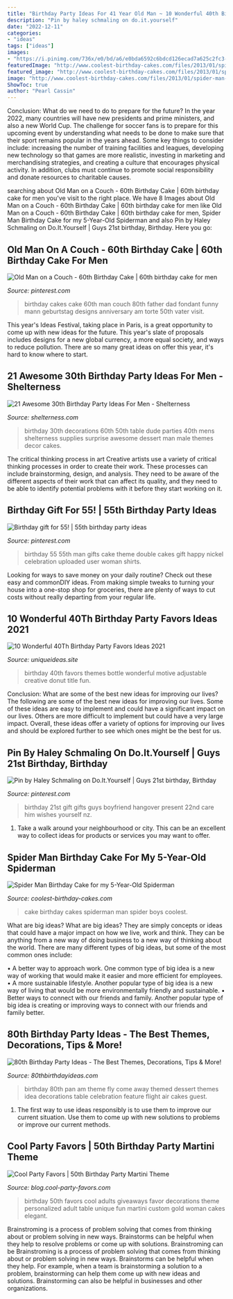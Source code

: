 ```yaml
---
title: "Birthday Party Ideas For 41 Year Old Man ~ 10 Wonderful 40th Birthday Party Favors Ideas 2021"
description: "Pin by haley schmaling on do.it.yourself"
date: "2022-12-11"
categories:
- "ideas"
tags: ["ideas"]
images:
- "https://i.pinimg.com/736x/e0/bd/a6/e0bda6592c6bdcd126ecad7a625c2fc3--nd-birthday-birthday-wishes.jpg"
featuredImage: "http://www.coolest-birthday-cakes.com/files/2013/01/spider-man-cake-for-my-5-year-old-spider-man-5631.jpg"
featured_image: "http://www.coolest-birthday-cakes.com/files/2013/01/spider-man-cake-for-my-5-year-old-spider-man-5631.jpg"
image: "http://www.coolest-birthday-cakes.com/files/2013/01/spider-man-cake-for-my-5-year-old-spider-man-5631.jpg"
ShowToc: true
author: "Pearl Cassin"
---
```



Conclusion: What do we need to do to prepare for the future?
In the year 2022, many countries will have new presidents and prime ministers, and also a new World Cup. The challenge for soccer fans is to prepare for this upcoming event by understanding what needs to be done to make sure that their sport remains popular in the years ahead. Some key things to consider include: increasing the number of training facilities and leagues, developing new technology so that games are more realistic, investing in marketing and merchandising strategies, and creating a culture that encourages physical activity. In addition, clubs must continue to promote social responsibility and donate resources to charitable causes.

	

		
searching about Old Man on a Couch - 60th Birthday Cake | 60th birthday cake for men you've visit to the right place. We have 8 Images about Old Man on a Couch - 60th Birthday Cake | 60th birthday cake for men like Old Man on a Couch - 60th Birthday Cake | 60th birthday cake for men, Spider Man Birthday Cake for my 5-Year-Old Spiderman and also Pin by Haley Schmaling on Do.It.Yourself | Guys 21st birthday, Birthday. Here you go:
		
    
## Old Man On A Couch - 60th Birthday Cake | 60th Birthday Cake For Men

<img loading=lazy src="https://i.pinimg.com/736x/77/58/55/775855292589722d2d139470f7be4edc.jpg" onerror="this.onerror=null;this.src='https://tse4.mm.bing.net/th?id=OIP.Ojnd3YPz6s-pQHtgw-hxyAHaHG&amp;pid=15.1';" alt="Old Man on a Couch - 60th Birthday Cake | 60th birthday cake for men">

_Source: pinterest.com_

>birthday cakes cake 60th man couch 80th father dad fondant funny mann geburtstag designs anniversary am torte 50th vater visit. 

	

This year's Ideas Festival, taking place in Paris, is a great opportunity to come up with new ideas for the future. This year's slate of proposals includes designs for a new global currency, a more equal society, and ways to reduce pollution. There are so many great ideas on offer this year, it's hard to know where to start.

    
## 21 Awesome 30th Birthday Party Ideas For Men - Shelterness

<img loading=lazy src="https://i.shelterness.com/2017/02/07-dessert-table-for-a-vintage-inspired-birthday-party.jpg" onerror="this.onerror=null;this.src='https://tse3.mm.bing.net/th?id=OIP.W9Q4l6VkMUA2U_AgY5e-nQHaHa&amp;pid=15.1';" alt="21 Awesome 30th Birthday Party Ideas For Men - Shelterness">

_Source: shelterness.com_

>birthday 30th decorations 60th 50th table dude parties 40th mens shelterness supplies surprise awesome dessert man male themes decor cakes. 

	

The critical thinking process in art
Creative artists use a variety of critical thinking processes in order to create their work. These processes can include brainstorming, design, and analysis. They need to be aware of the different aspects of their work that can affect its quality, and they need to be able to identify potential problems with it before they start working on it.

    
## Birthday Gift For 55! | 55th Birthday Party Ideas

<img loading=lazy src="https://i.pinimg.com/originals/61/e8/fc/61e8fce88362ec6642e7b701767f4bf8.jpg" onerror="this.onerror=null;this.src='https://tse4.mm.bing.net/th?id=OIP.rwVotYU_VzfYECo866uPIAAAAA&amp;pid=15.1';" alt="Birthday gift for 55! | 55th birthday party ideas">

_Source: pinterest.com_

>birthday 55 55th man gifts cake theme double cakes gift happy nickel celebration uploaded user woman shirts. 

	

Looking for ways to save money on your daily routine? Check out these easy and commonDIY ideas. From making simple tweaks to turning your house into a one-stop shop for groceries, there are plenty of ways to cut costs without really departing from your regular life.

    
## 10 Wonderful 40Th Birthday Party Favors Ideas 2021

<img loading=lazy src="https://www.uniqueideas.site/wp-content/uploads/creative-40th-birthday-party-favors-adjustable-themes-motive-bottle.jpg" onerror="this.onerror=null;this.src='https://tse3.mm.bing.net/th?id=OIP.NxlY3SRU3E-iIiWWZ9lLrwHaLH&amp;pid=15.1';" alt="10 Wonderful 40Th Birthday Party Favors Ideas 2021">

_Source: uniqueideas.site_

>birthday 40th favors themes bottle wonderful motive adjustable creative donut title fun. 

	

Conclusion: What are some of the best new ideas for improving our lives?
The following are some of the best new ideas for improving our lives. Some of these ideas are easy to implement and could have a significant impact on our lives. Others are more difficult to implement but could have a very large impact. Overall, these ideas offer a variety of options for improving our lives and should be explored further to see which ones might be the best for us.

    
## Pin By Haley Schmaling On Do.It.Yourself | Guys 21st Birthday, Birthday

<img loading=lazy src="https://i.pinimg.com/736x/e0/bd/a6/e0bda6592c6bdcd126ecad7a625c2fc3--nd-birthday-birthday-wishes.jpg" onerror="this.onerror=null;this.src='https://tse4.mm.bing.net/th?id=OIP.NCJotP4J_OBdVLQ3YAU34QHaJ3&amp;pid=15.1';" alt="Pin by Haley Schmaling on Do.It.Yourself | Guys 21st birthday, Birthday">

_Source: pinterest.com_

>birthday 21st gift gifts guys boyfriend hangover present 22nd care him wishes yourself nz. 

	

1. Take a walk around your neighbourhood or city. This can be an excellent way to collect ideas for products or services you may want to offer.

    
## Spider Man Birthday Cake For My 5-Year-Old Spiderman

<img loading=lazy src="http://www.coolest-birthday-cakes.com/files/2013/01/spider-man-cake-for-my-5-year-old-spider-man-5631.jpg" onerror="this.onerror=null;this.src='https://tse1.mm.bing.net/th?id=OIP.tRXYh1zVotPrJJ10yDoqjwHaJ6&amp;pid=15.1';" alt="Spider Man Birthday Cake for my 5-Year-Old Spiderman">

_Source: coolest-birthday-cakes.com_

>cake birthday cakes spiderman man spider boys coolest. 

	

What are big ideas?
What are big ideas? They are simply concepts or ideas that could have a major impact on how we live, work and think. They can be anything from a new way of doing business to a new way of thinking about the world.
There are many different types of big ideas, but some of the most common ones include: 

• A better way to approach work. One common type of big idea is a new way of working that would make it easier and more efficient for employees. 
• A more sustainable lifestyle. Another popular type of big idea is a new way of living that would be more environmentally friendly and sustainable. 
• Better ways to connect with our friends and family. Another popular type of big idea is creating or improving ways to connect with our friends and family better.

    
## 80th Birthday Party Ideas - The Best Themes, Decorations, Tips &amp; More!

<img loading=lazy src="https://www.80thbirthdayideas.com/wp-content/uploads/2014/12/80th-Birthday-Pan-Am-Party-Ideas-600x450.jpg" onerror="this.onerror=null;this.src='https://tse1.mm.bing.net/th?id=OIP.bBFoVWYbu-pqIW3eAcvDPQHaFj&amp;pid=15.1';" alt="80th Birthday Party Ideas - The Best Themes, Decorations, Tips &amp; More!">

_Source: 80thbirthdayideas.com_

>birthday 80th pan am theme fly come away themed dessert themes idea decorations table celebration feature flight air cakes guest. 

	

1. The first way to use ideas responsibly is to use them to improve our current situation. Use them to come up with new solutions to problems or improve our current methods. 

    
## Cool Party Favors | 50th Birthday Party Martini Theme

<img loading=lazy src="http://blog.cool-party-favors.com/wp-content/uploads/2014/04/50th-birthday-favors.png" onerror="this.onerror=null;this.src='https://tse3.mm.bing.net/th?id=OIP.5yU8Xpcfm2Vvk6xoHEvMLwHaK9&amp;pid=15.1';" alt="Cool Party Favors | 50th Birthday Party Martini Theme">

_Source: blog.cool-party-favors.com_

>birthday 50th favors cool adults giveaways favor decorations theme personalized adult table unique fun martini custom gold woman cakes elegant. 

	

Brainstroming is a process of problem solving that comes from thinking about or problem solving in new ways. Brainstorms can be helpful when they help to resolve problems or come up with solutions. Brainstroming can be
Brainstroming is a process of problem solving that comes from thinking about or problem solving in new ways. Brainstorms can be helpful when they help. For example, when a team is brainstorming a solution to a problem, brainstorming can help them come up with new ideas and solutions. Brainstorming can also be helpful in businesses and other organizations.

